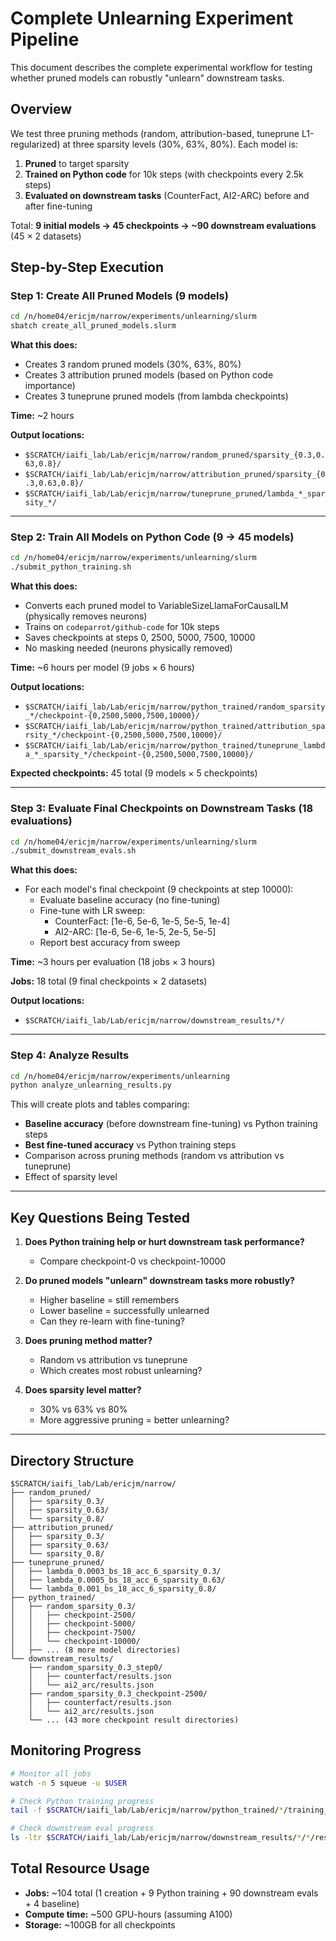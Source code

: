 # Complete Unlearning Experiment Pipeline

This document describes the complete experimental workflow for testing whether pruned models can robustly "unlearn" downstream tasks.

## Overview

We test three pruning methods (random, attribution-based, tuneprune L1-regularized) at three sparsity levels (30%, 63%, 80%). Each model is:
1. **Pruned** to target sparsity
2. **Trained on Python code** for 10k steps (with checkpoints every 2.5k steps)
3. **Evaluated on downstream tasks** (CounterFact, AI2-ARC) before and after fine-tuning

Total: **9 initial models → 45 checkpoints → ~90 downstream evaluations** (45 × 2 datasets)

## Step-by-Step Execution

### Step 1: Create All Pruned Models (9 models)

```bash
cd /n/home04/ericjm/narrow/experiments/unlearning/slurm
sbatch create_all_pruned_models.slurm
```

**What this does:**
- Creates 3 random pruned models (30%, 63%, 80%)
- Creates 3 attribution pruned models (based on Python code importance)
- Creates 3 tuneprune pruned models (from lambda checkpoints)

**Time:** ~2 hours

**Output locations:**
- `$SCRATCH/iaifi_lab/Lab/ericjm/narrow/random_pruned/sparsity_{0.3,0.63,0.8}/`
- `$SCRATCH/iaifi_lab/Lab/ericjm/narrow/attribution_pruned/sparsity_{0.3,0.63,0.8}/`
- `$SCRATCH/iaifi_lab/Lab/ericjm/narrow/tuneprune_pruned/lambda_*_sparsity_*/`

---

### Step 2: Train All Models on Python Code (9 → 45 models)

```bash
cd /n/home04/ericjm/narrow/experiments/unlearning/slurm
./submit_python_training.sh
```

**What this does:**
- Converts each pruned model to VariableSizeLlamaForCausalLM (physically removes neurons)
- Trains on `codeparrot/github-code` for 10k steps
- Saves checkpoints at steps 0, 2500, 5000, 7500, 10000
- No masking needed (neurons physically removed)

**Time:** ~6 hours per model (9 jobs × 6 hours)

**Output locations:**
- `$SCRATCH/iaifi_lab/Lab/ericjm/narrow/python_trained/random_sparsity_*/checkpoint-{0,2500,5000,7500,10000}/`
- `$SCRATCH/iaifi_lab/Lab/ericjm/narrow/python_trained/attribution_sparsity_*/checkpoint-{0,2500,5000,7500,10000}/`
- `$SCRATCH/iaifi_lab/Lab/ericjm/narrow/python_trained/tuneprune_lambda_*_sparsity_*/checkpoint-{0,2500,5000,7500,10000}/`

**Expected checkpoints:** 45 total (9 models × 5 checkpoints)

---

### Step 3: Evaluate Final Checkpoints on Downstream Tasks (18 evaluations)

```bash
cd /n/home04/ericjm/narrow/experiments/unlearning/slurm
./submit_downstream_evals.sh
```

**What this does:**
- For each model's final checkpoint (9 checkpoints at step 10000):
  - Evaluate baseline accuracy (no fine-tuning)
  - Fine-tune with LR sweep:
    - CounterFact: [1e-6, 5e-6, 1e-5, 5e-5, 1e-4]
    - AI2-ARC: [1e-6, 5e-6, 1e-5, 2e-5, 5e-5]
  - Report best accuracy from sweep

**Time:** ~3 hours per evaluation (18 jobs × 3 hours)

**Jobs:** 18 total (9 final checkpoints × 2 datasets)

**Output locations:**
- `$SCRATCH/iaifi_lab/Lab/ericjm/narrow/downstream_results/*/`

---

### Step 4: Analyze Results

```bash
cd /n/home04/ericjm/narrow/experiments/unlearning
python analyze_unlearning_results.py
```

This will create plots and tables comparing:
- **Baseline accuracy** (before downstream fine-tuning) vs Python training steps
- **Best fine-tuned accuracy** vs Python training steps
- Comparison across pruning methods (random vs attribution vs tuneprune)
- Effect of sparsity level

---

## Key Questions Being Tested

1. **Does Python training help or hurt downstream task performance?**
   - Compare checkpoint-0 vs checkpoint-10000

2. **Do pruned models "unlearn" downstream tasks more robustly?**
   - Higher baseline = still remembers
   - Lower baseline = successfully unlearned
   - Can they re-learn with fine-tuning?

3. **Does pruning method matter?**
   - Random vs attribution vs tuneprune
   - Which creates most robust unlearning?

4. **Does sparsity level matter?**
   - 30% vs 63% vs 80%
   - More aggressive pruning = better unlearning?

---

## Directory Structure

```
$SCRATCH/iaifi_lab/Lab/ericjm/narrow/
├── random_pruned/
│   ├── sparsity_0.3/
│   ├── sparsity_0.63/
│   └── sparsity_0.8/
├── attribution_pruned/
│   ├── sparsity_0.3/
│   ├── sparsity_0.63/
│   └── sparsity_0.8/
├── tuneprune_pruned/
│   ├── lambda_0.0003_bs_18_acc_6_sparsity_0.3/
│   ├── lambda_0.0005_bs_18_acc_6_sparsity_0.63/
│   └── lambda_0.001_bs_18_acc_6_sparsity_0.8/
├── python_trained/
│   ├── random_sparsity_0.3/
│   │   ├── checkpoint-2500/
│   │   ├── checkpoint-5000/
│   │   ├── checkpoint-7500/
│   │   └── checkpoint-10000/
│   ├── ... (8 more model directories)
└── downstream_results/
    ├── random_sparsity_0.3_step0/
    │   ├── counterfact/results.json
    │   └── ai2_arc/results.json
    ├── random_sparsity_0.3_checkpoint-2500/
    │   ├── counterfact/results.json
    │   └── ai2_arc/results.json
    └── ... (43 more checkpoint result directories)
```

## Monitoring Progress

```bash
# Monitor all jobs
watch -n 5 squeue -u $USER

# Check Python training progress
tail -f $SCRATCH/iaifi_lab/Lab/ericjm/narrow/python_trained/*/training_log.txt

# Check downstream eval progress
ls -ltr $SCRATCH/iaifi_lab/Lab/ericjm/narrow/downstream_results/*/*/results.json
```

## Total Resource Usage

- **Jobs:** ~104 total (1 creation + 9 Python training + 90 downstream evals + 4 baseline)
- **Compute time:** ~500 GPU-hours (assuming A100)
- **Storage:** ~100GB for all checkpoints




